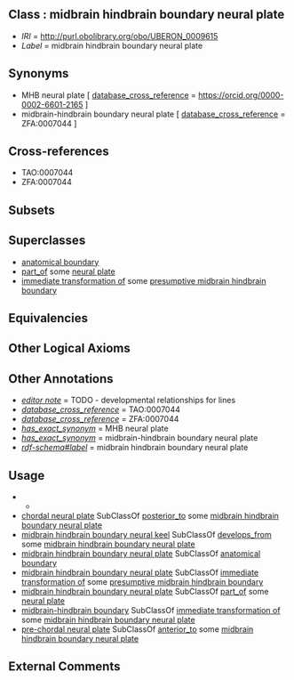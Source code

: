 
## Class : midbrain hindbrain boundary neural plate

 * *IRI* = http://purl.obolibrary.org/obo/UBERON_0009615
 * *Label* = midbrain hindbrain boundary neural plate

## Synonyms

 * MHB neural plate [ [database_cross_reference](../../ef/oboInOwl#hasDbXref.md) = https://orcid.org/0000-0002-6601-2165 ]
 * midbrain-hindbrain boundary neural plate [ [database_cross_reference](../../ef/oboInOwl#hasDbXref.md) = ZFA:0007044 ]

## Cross-references

 * TAO:0007044
 * ZFA:0007044

## Subsets


## Superclasses

 * [anatomical boundary](../../UBERON/15/UBERON_0000015.md)
 * [part_of](../../BFO/50/BFO_0000050.md) some [neural plate](../../UBERON/75/UBERON_0003075.md)
 * [immediate transformation of](../../RO/95/RO_0002495.md) some [presumptive midbrain hindbrain boundary](../../UBERON/81/UBERON_0007281.md)

## Equivalencies


## Other Logical Axioms


## Other Annotations

 * *[editor note](../../IAO/16/IAO_0000116.md)* = TODO - developmental relationships for lines
 * *[database_cross_reference](../../ef/oboInOwl#hasDbXref.md)* = TAO:0007044
 * *[database_cross_reference](../../ef/oboInOwl#hasDbXref.md)* = ZFA:0007044
 * *[has_exact_synonym](../../ym/oboInOwl#hasExactSynonym.md)* = MHB neural plate
 * *[has_exact_synonym](../../ym/oboInOwl#hasExactSynonym.md)* = midbrain-hindbrain boundary neural plate
 * *[rdf-schema#label](../../el/rdf-schema#label.md)* = midbrain hindbrain boundary neural plate

## Usage

 * -
 * [chordal neural plate](../../UBERON/57/UBERON_0003057.md) SubClassOf [posterior_to](../../BSPO/99/BSPO_0000099.md) some [midbrain hindbrain boundary neural plate](../../UBERON/15/UBERON_0009615.md)
 * [midbrain hindbrain boundary neural keel](../../UBERON/45/UBERON_2007045.md) SubClassOf [develops_from](../../RO/02/RO_0002202.md) some [midbrain hindbrain boundary neural plate](../../UBERON/15/UBERON_0009615.md)
 * [midbrain hindbrain boundary neural plate](../../UBERON/15/UBERON_0009615.md) SubClassOf [anatomical boundary](../../UBERON/15/UBERON_0000015.md)
 * [midbrain hindbrain boundary neural plate](../../UBERON/15/UBERON_0009615.md) SubClassOf [immediate transformation of](../../RO/95/RO_0002495.md) some [presumptive midbrain hindbrain boundary](../../UBERON/81/UBERON_0007281.md)
 * [midbrain hindbrain boundary neural plate](../../UBERON/15/UBERON_0009615.md) SubClassOf [part_of](../../BFO/50/BFO_0000050.md) some [neural plate](../../UBERON/75/UBERON_0003075.md)
 * [midbrain-hindbrain boundary](../../UBERON/52/UBERON_0003052.md) SubClassOf [immediate transformation of](../../RO/95/RO_0002495.md) some [midbrain hindbrain boundary neural plate](../../UBERON/15/UBERON_0009615.md)
 * [pre-chordal neural plate](../../UBERON/56/UBERON_0003056.md) SubClassOf [anterior_to](../../BSPO/96/BSPO_0000096.md) some [midbrain hindbrain boundary neural plate](../../UBERON/15/UBERON_0009615.md)

## External Comments

